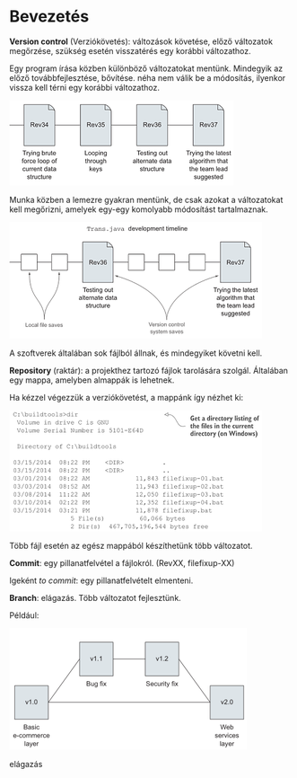 Bevezetés
=========

**Version control** (Verziókövetés): változások követése, előző változatok megőrzése, szükség esetén visszatérés egy korábbi változathoz.

Egy program írása közben különböző változatokat mentünk. Mindegyik az előző továbbfejlesztése, bővítése. néha nem válik be a módosítás, ilyenkor vissza kell térni egy korábbi változathoz.

![](./media/image1.png)

Munka közben a lemezre gyakran mentünk, de csak azokat a változatokat kell megőrizni, amelyek egy-egy komolyabb módosítást tartalmaznak.

![](./media/image2.png)

A szoftverek általában sok fájlból állnak, és mindegyiket követni kell.

**Repository** (raktár): a projekthez tartozó fájlok tarolására szolgál. Általában egy mappa, amelyben almappák is lehetnek.

Ha kézzel végezzük a verziókövetést, a mappánk így nézhet ki:

![](./media/image3.png)

Több fájl esetén az egész mappából készíthetünk több változatot.

**Commit**: egy pillanatfelvétel a fájlokról. (RevXX, filefixup-XX)

Igeként *to commit*: egy pillanatfelvételt elmenteni.

**Branch**: elágazás. Több változatot fejlesztünk.

Például:

![](./media/image4.png)

elágazás
